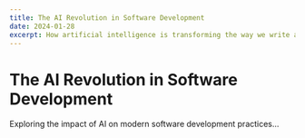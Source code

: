 ```yaml
---
title: The AI Revolution in Software Development
date: 2024-01-28
excerpt: How artificial intelligence is transforming the way we write and maintain code.
---
```


# The AI Revolution in Software Development

Exploring the impact of AI on modern software development practices... 
